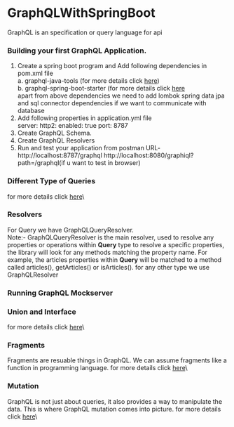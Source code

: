 # GraphQLWithSpringBoot
GraphQL is an specification or query language for api

### Building your first GraphQL Application.
1. Create a spring boot program and Add following dependencies in pom.xml file\
  a. graphql-java-tools (for more details click  [here](https://github.com/graphql-java-kickstart/graphql-java-tools/blob/master/README.md))\
  b.  graphql-spring-boot-starter (for more details click [here](https://github.com/graphql-java-kickstart/graphql-spring-boot)\
  apart from above dependencies we need to add lombok spring data jpa and sql connector dependencies if we want to communicate with database
2. Add following properties in application.yml file\
  server:
  http2:
    enabled: true
  port: 8787
3. Create GraphQL Schema.
4. Create GraphQL Resolvers
5. Run and test your application from postman
URL- http://localhost:8787/graphql
http://localhost:8080/graphiql?path=/graphql(if u want to test in browser)

### Different Type of Queries
for more details click [here](https://github.com/singhrakeshgkp/GraphQLWithSpringBoot/blob/main/GraphQLQueriesAndResponse.md)\

### Resolvers
For Query we have GraphQLQueryResolver.</br>
Note:- GraphQLQueryResolver is the main resolver, used to resolve any properties or operations within **Query** type
to resolve a specific properties, the library will look for any methods matching the property name. For example, the articles properties within **Query** will be matched to a method called articles(), getArticles() or isArticles().
for any other type we use GraphQLResolver

### Running GraphQL Mockserver

### Union and Interface
for more details click [here](https://github.com/singhrakeshgkp/GraphQLWithSpringBoot/blob/main/union_interface.md)\

### Fragments
Fragments are resuable things in GraphQL. We can assume fragments like a function in programming language.
for more details click [here](https://github.com/singhrakeshgkp/GraphQLWithSpringBoot/blob/main/fragments.md)\

### Mutation
GraphQL is not just about queries, it also provides a way to manipulate the data. This is where GraphQL mutation comes into picture.
for more details click [here](https://github.com/singhrakeshgkp/GraphQLWithSpringBoot/blob/main/mutation.md)\


